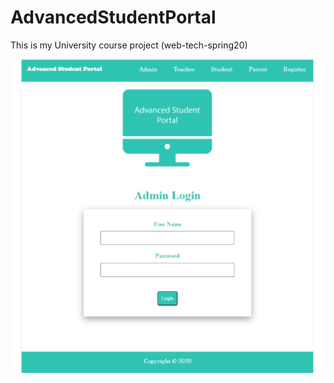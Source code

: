 # AdvancedStudentPortal
This is my University course project (web-tech-spring20) 

![Advanced Student Portal Login Page](https://github.com/thealiflab/AdvancedStudentPortal/blob/master/asppage.png "")